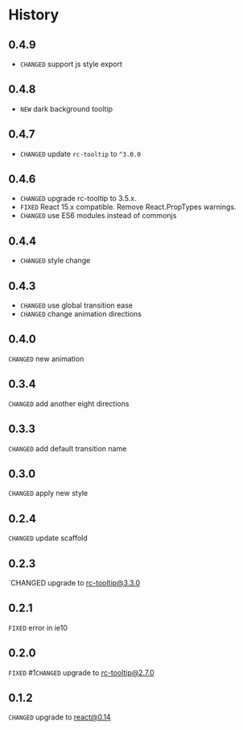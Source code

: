 History
=======

0.4.9
---

* `CHANGED` support js style export

0.4.8
---

* `NEW` dark background tooltip

0.4.7
---

* `CHANGED` update `rc-tooltip` to `^3.0.0`

0.4.6
---

* `CHANGED` upgrade rc-tooltip to 3.5.x.
* `FIXED` React 15.x compatible. Remove React.PropTypes warnings.
* `CHANGED` use ES6 modules instead of commonjs


0.4.4
---

* `CHANGED` style change

0.4.3
---

* `CHANGED` use global transition ease
* `CHANGED` change animation directions

0.4.0
----

`CHANGED` new animation

0.3.4
-----

`CHANGED` add another eight directions

0.3.3
-----

`CHANGED` add default transition name

0.3.0
-----

`CHANGED` apply new style

0.2.4
-----

`CHANGED` update scaffold

0.2.3
-----

`CHANGED upgrade to rc-tooltip@3.3.0

0.2.1
-----

`FIXED` error in ie10

0.2.0
-----

`FIXED` #1`CHANGED` upgrade to rc-tooltip@2.7.0

0.1.2
-----

`CHANGED` upgrade to react@0.14
